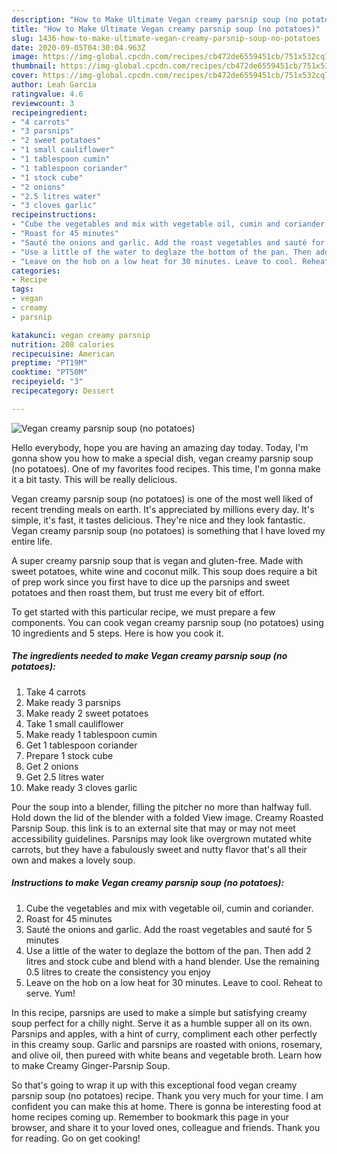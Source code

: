 ```yaml
---
description: "How to Make Ultimate Vegan creamy parsnip soup (no potatoes)"
title: "How to Make Ultimate Vegan creamy parsnip soup (no potatoes)"
slug: 1436-how-to-make-ultimate-vegan-creamy-parsnip-soup-no-potatoes
date: 2020-09-05T04:30:04.963Z
image: https://img-global.cpcdn.com/recipes/cb472de6559451cb/751x532cq70/vegan-creamy-parsnip-soup-no-potatoes-recipe-main-photo.jpg
thumbnail: https://img-global.cpcdn.com/recipes/cb472de6559451cb/751x532cq70/vegan-creamy-parsnip-soup-no-potatoes-recipe-main-photo.jpg
cover: https://img-global.cpcdn.com/recipes/cb472de6559451cb/751x532cq70/vegan-creamy-parsnip-soup-no-potatoes-recipe-main-photo.jpg
author: Leah Garcia
ratingvalue: 4.6
reviewcount: 3
recipeingredient:
- "4 carrots"
- "3 parsnips"
- "2 sweet potatoes"
- "1 small cauliflower"
- "1 tablespoon cumin"
- "1 tablespoon coriander"
- "1 stock cube"
- "2 onions"
- "2.5 litres water"
- "3 cloves garlic"
recipeinstructions:
- "Cube the vegetables and mix with vegetable oil, cumin and coriander."
- "Roast for 45 minutes"
- "Sauté the onions and garlic. Add the roast vegetables and sauté for 5 minutes"
- "Use a little of the water to deglaze the bottom of the pan. Then add 2 litres and stock cube and blend with a hand blender. Use the remaining 0.5 litres to create the consistency you enjoy"
- "Leave on the hob on a low heat for 30 minutes. Leave to cool. Reheat to serve. Yum!"
categories:
- Recipe
tags:
- vegan
- creamy
- parsnip

katakunci: vegan creamy parsnip 
nutrition: 208 calories
recipecuisine: American
preptime: "PT19M"
cooktime: "PT50M"
recipeyield: "3"
recipecategory: Dessert

---
```



![Vegan creamy parsnip soup (no potatoes)](https://img-global.cpcdn.com/recipes/cb472de6559451cb/751x532cq70/vegan-creamy-parsnip-soup-no-potatoes-recipe-main-photo.jpg)

Hello everybody, hope you are having an amazing day today. Today, I'm gonna show you how to make a special dish, vegan creamy parsnip soup (no potatoes). One of my favorites food recipes. This time, I'm gonna make it a bit tasty. This will be really delicious.

Vegan creamy parsnip soup (no potatoes) is one of the most well liked of recent trending meals on earth. It's appreciated by millions every day. It's simple, it's fast, it tastes delicious. They're nice and they look fantastic. Vegan creamy parsnip soup (no potatoes) is something that I have loved my entire life.

A super creamy parsnip soup that is vegan and gluten-free. Made with sweet potatoes, white wine and coconut milk. This soup does require a bit of prep work since you first have to dice up the parsnips and sweet potatoes and then roast them, but trust me every bit of effort.


To get started with this particular recipe, we must prepare a few components. You can cook vegan creamy parsnip soup (no potatoes) using 10 ingredients and 5 steps. Here is how you cook it.

<!--inarticleads1-->

##### The ingredients needed to make Vegan creamy parsnip soup (no potatoes):

1. Take 4 carrots
1. Make ready 3 parsnips
1. Make ready 2 sweet potatoes
1. Take 1 small cauliflower
1. Make ready 1 tablespoon cumin
1. Get 1 tablespoon coriander
1. Prepare 1 stock cube
1. Get 2 onions
1. Get 2.5 litres water
1. Make ready 3 cloves garlic


Pour the soup into a blender, filling the pitcher no more than halfway full. Hold down the lid of the blender with a folded View image. Creamy Roasted Parsnip Soup. this link is to an external site that may or may not meet accessibility guidelines. Parsnips may look like overgrown mutated white carrots, but they have a fabulously sweet and nutty flavor that&#39;s all their own and makes a lovely soup. 

<!--inarticleads2-->

##### Instructions to make Vegan creamy parsnip soup (no potatoes):

1. Cube the vegetables and mix with vegetable oil, cumin and coriander.
1. Roast for 45 minutes
1. Sauté the onions and garlic. Add the roast vegetables and sauté for 5 minutes
1. Use a little of the water to deglaze the bottom of the pan. Then add 2 litres and stock cube and blend with a hand blender. Use the remaining 0.5 litres to create the consistency you enjoy
1. Leave on the hob on a low heat for 30 minutes. Leave to cool. Reheat to serve. Yum!


In this recipe, parsnips are used to make a simple but satisfying creamy soup perfect for a chilly night. Serve it as a humble supper all on its own. Parsnips and apples, with a hint of curry, compliment each other perfectly in this creamy soup. Garlic and parsnips are roasted with onions, rosemary, and olive oil, then pureed with white beans and vegetable broth. Learn how to make Creamy Ginger-Parsnip Soup. 

So that's going to wrap it up with this exceptional food vegan creamy parsnip soup (no potatoes) recipe. Thank you very much for your time. I am confident you can make this at home. There is gonna be interesting food at home recipes coming up. Remember to bookmark this page in your browser, and share it to your loved ones, colleague and friends. Thank you for reading. Go on get cooking!
